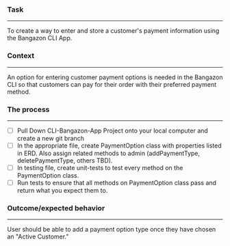 ### Task
---
To create a way to enter and store a customer's payment information using the Bangazon CLI App.

### Context
---
An option for entering customer payment options is needed in the Bangazon CLI so that customers can pay for their order with their preferred payment method.

### The process 
---
- [ ] Pull Down CLI-Bangazon-App Project onto your local computer and create a new git branch
-  [ ] In the appropriate file, create PaymentOption class with properties listed in ERD. Also assign related methods to admin (addPaymentType, deletePaymentType, others TBD).
-  [ ] In testing file, create unit-tests to test every method on the PaymentOption class.
-  [ ] Run tests to ensure that all methods on PaymentOption class pass and return what you expect them to.

### Outcome/expected behavior
---
User should be able to add a payment option type once they have chosen an "Active Customer."
